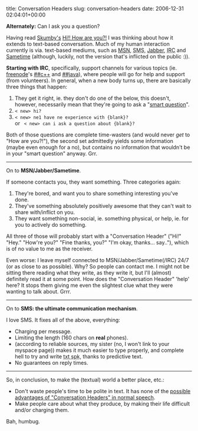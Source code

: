 title: Conversation Headers
slug: conversation-headers
date: 2006-12-31 02:04:01+00:00

<strong>Alternately:</strong> Can I ask you a question?

Having read <a href="http://skumby.uwcs.co.uk/blog/">Skumby's</a> <a href="http://skumby.uwcs.co.uk/blog/?p=40">Hi!! How are you?!</a> I was thinking about how it extends to text-based conversation. Much of my human interaction currently is via. text-based mediums, such as <a href="http://messenger.microsoft.com/">MSN</a>, <abbr title="Short Messaging Service">SMS</abbr>, <a href="http://www.jabber.org/">Jabber</a>, <abbr title="Internet Relay Chat">IRC</abbr> and <a href="http://www.ibm.com/lotus/sametime">Sametime</a> (although, luckily, not the version that's inflicted on the public :)).

<strong>Starting with IRC</strong>, specifically, support channels for various topics (ie. <a href="http://freenode.net/">freenode</a>'s <a href="irc://irc.freenode.net/##c++">##c++</a> and <a href="irc://irc.freenode.net/##java">##java</a>), where people will go for help and support (from volunteers). In general, when a new body turns up, there are basically three things that happen:
<ol>	<li>They get it right, ie. they don't do one of the below, this doesn't, however, necessarily mean that they're going to ask a "<a href="http://catb.org/~esr/faqs/smart-questions.html">smart question</a>".</li>
	<li><code>&lt; new&gt; hi?
</code></li>
	<li><code>&lt; new&gt; ne1 have ne experience with {blank}?
</code> 
or
<code> &lt; new&gt; can i ask a question about {blank}?
</code>
</li></ol>

Both of those questions are complete time-wasters (and would never <em>get</em> to "How are you?!"), the second set admittedly yields some information (maybe even enough for a no), but contains no information that wouldn't be in your "smart question" anyway. Grr.

<hr />

On to <strong>MSN/Jabber/Sametime</strong>.

If someone contacts you, they want something. Three categories again:
<ol>	<li>They're bored, and want you to share something interesting you've done.</li>
	<li>They've something absolutely positively awesome that they can't wait to share with/inflict on you.</li>
	<li>They want something non-social, ie. something physical, or help, ie. for you to actively do something.</li>
</ol>

All three of those will probably start with a "Conversation Header" ("Hi!" "Hey." "How're you?" "Fine thanks, you?" "I'm okay, thanks... say.."), which is of no value to me as the receiver.

Even worse: I leave myself connected to MSN/Jabber/Sametime(/IRC) 24/7 (or as close to as possible). Why? So people can contact me. I might not be sitting there reading what they write, as they write it, but I'll (almost) definitely read it at some point. How does the "Conversation Header" 'help' here? It stops them giving me even the slightest clue what they were wanting to talk about. Grrr.

<hr />

On to <strong>SMS: the ultimate communication mechanism</strong>.

I love SMS. It fixes all of the above, everything:
<ul>	<li>Charging per message.</li>
	<li>Limiting the length (160 chars on <strong>real</strong> phones).</li>
	<li>(according to reliable sources, my sister (no, I won't link to your myspace page)) makes it much easier to type properly, and complete hell to try and write <abbr title="text speak">txt spk</abbr>, thanks to predictive text.</li>
	<li>No guarantees on reply times.</li></ul>

<hr />

So, in conclusion, to make the (textual) world a better place, etc.:
<ul>	<li>Don't waste people's time to be polite in text. It has none of the <a href="http://skumby.uwcs.co.uk/blog/?p=40#comment-70">possible advantages of "Conversation Headers" in normal speech</a>.</li>
	<li>Make people care about what they produce, by making their life difficult and/or charging them.</li>
</ul>

Bah, humbug.